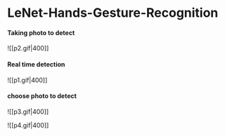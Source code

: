 # LeNet-Hands-Gesture-Recognition

#### Taking photo to detect
![[p2.gif|400]]
#### Real time detection

![[p1.gif|400]]
#### choose photo  to detect

![[p3.gif|400]]

![[p4.gif|400]]

